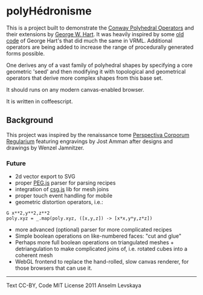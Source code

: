 polyHédronisme
===============

This is a project built to demonstrate the
[Conway Polyhedral Operators][1] and their extensions by
[George W. Hart][2]. It was heavily inspired by some [old code][3] of
George Hart's that did much the same in VRML.  Additional operators are being added to increase the range of procedurally generated forms possible.

One derives any of a vast family of polyhedral shapes by specifying a core geometric 'seed' and then modifying it with topological and geometrical operators that derive more complex shapes from this base set.

It should runs on any modern canvas-enabled browser.

It is written in coffeescript.

Background
----------

This project was inspired by the renaissance tome [Perspectiva Corporum Regularium][4] featuring engravings by Jost Amman after designs and drawings by Wenzel Jamnitzer.

### Future
- 2d vector export to SVG
- proper [PEG.js][5] parser for parsing recipes
- integration of [csg.js][6] lib for mesh joins
- proper touch event handling for mobile
- geometric distortion operators, i.e.:
```
G x**2,y**2,z**2
poly.xyz = _.map(poly.xyz, ([x,y,z]) -> [x*x,y*y,z*z])
```
- more advanced (optional) parser for more complicated recipes
- Simple boolean operations on like-numbered faces: "cut and glue"
- Perhaps more full boolean operations on triangulated meshes +
  detriangulation to make complicated joins of, i.e. rotated cubes
  into a coherent mesh
- WebGL frontend to replace the hand-rolled, slow canvas renderer, for
  those browsers that can use it.

* * *
Text CC-BY, Code MIT License
2011 Anselm Levskaya

[1]: http://en.wikipedia.org/wiki/Conway_polyhedron_notation "Conway Operators"
[2]: http://www.georgehart.com/ "George W. Hart"
[3]: http://www.georgehart.com/virtual-polyhedra/conway_notation.html
[4]: http://bibliodyssey.blogspot.com/2009/08/jamnitzer-perspectiva.html
[5]: http://pegjs.majda.cz/
[6]: https://github.com/evanw/csg.js
